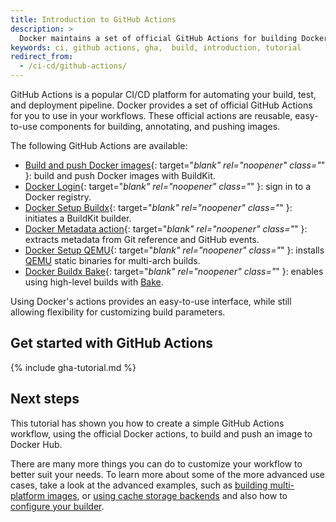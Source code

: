 ```yaml
---
title: Introduction to GitHub Actions
description: >
  Docker maintains a set of official GitHub Actions for building Docker images.
keywords: ci, github actions, gha,  build, introduction, tutorial
redirect_from:
  - /ci-cd/github-actions/
---
```


GitHub Actions is a popular CI/CD platform for automating your build, test, and
deployment pipeline. Docker provides a set of official GitHub Actions for you to
use in your workflows. These official actions are reusable, easy-to-use
components for building, annotating, and pushing images.

The following GitHub Actions are available:

- [Build and push Docker images](https://github.com/marketplace/actions/build-and-push-docker-images){: target="_blank" rel="noopener" class="_" }:
  build and push Docker images with BuildKit.
- [Docker Login](https://github.com/marketplace/actions/docker-login){: target="_blank" rel="noopener" class="_" }:
  sign in to a Docker registry.
- [Docker Setup Buildx](https://github.com/marketplace/actions/docker-setup-buildx){: target="_blank" rel="noopener" class="_" }:
  initiates a BuildKit builder.
- [Docker Metadata action](https://github.com/marketplace/actions/docker-metadata-action){: target="_blank" rel="noopener" class="_" }:
  extracts metadata from Git reference and GitHub events.
- [Docker Setup QEMU](https://github.com/marketplace/actions/docker-setup-qemu){: target="_blank" rel="noopener" class="_" }:
  installs [QEMU](https://github.com/qemu/qemu) static binaries for multi-arch
  builds.
- [Docker Buildx Bake](https://github.com/marketplace/actions/docker-buildx-bake){: target="_blank" rel="noopener" class="_" }:
  enables using high-level builds with [Bake](../../customize/bake/index.md).

Using Docker's actions provides an easy-to-use interface, while still allowing
flexibility for customizing build parameters.

## Get started with GitHub Actions

{% include gha-tutorial.md %}

## Next steps

This tutorial has shown you how to create a simple GitHub Actions workflow,
using the official Docker actions, to build and push an image to Docker Hub.

There are many more things you can do to customize your workflow to better suit
your needs. To learn more about some of the more advanced use cases, take a look
at the advanced examples, such as [building multi-platform images](examples.md#multi-platform-images),
or [using cache storage backends](examples.md#cache) and also how to
[configure your builder](configure-builder.md).
